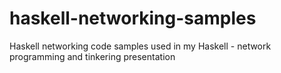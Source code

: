 haskell-networking-samples
==========================

Haskell networking code samples used in my Haskell - network programming and tinkering presentation